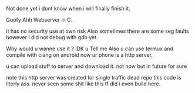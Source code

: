 Not done yet i dont know when i will finally finish it. 




Goofy Ahh 
Webserver in C. 

it has no security use at own risk
Also sometimes there are some seg faults 
however I did not debug with gdb yet.

Why would u wanne use it ? IDK u Tell me
Also u can use termux and compile with clang on android now ur phone is a http server.

u can upload stuff to server and download it.
not now but in future for sure

note this http server was created for single traffic
dead repo this code is literly ass.
never seen some shit like this tf did i even build here.
